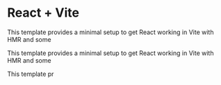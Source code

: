 # React + Vite

This template provides a minimal setup to get React working in Vite with HMR and some 

This template provides a minimal setup to get React working in Vite with HMR and some 

This template pr